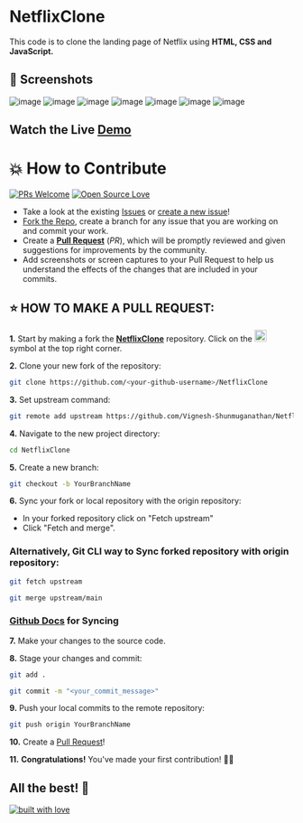 ﻿# NetflixClone
This code is to clone the landing page of Netflix using **HTML, CSS and JavaScript.**
## 📸 Screenshots
![image](https://github.com/user-attachments/assets/3025d1ac-3e56-437c-bede-a7fbd4312c64)
![image](https://github.com/user-attachments/assets/87da10c2-c427-46cd-8727-0729f70bac31)
![image](https://github.com/user-attachments/assets/cb95f1a0-1f8d-4bd6-9d6c-3f1cdef1143a)
![image](https://github.com/user-attachments/assets/e13a06a5-4da2-473b-b5da-59898edb4096)
![image](https://github.com/user-attachments/assets/ae79191e-3217-4d77-ac35-4851c274895c)
![image](https://github.com/user-attachments/assets/91f8a164-dd8e-4633-870e-668165428269)
![image](https://github.com/user-attachments/assets/a9a69a39-9d02-43e4-95dd-9e7553b3c2d1)


## Watch the Live [Demo](https://vignesh-shunmuganathan.github.io/NetflixClone/)


# 💥 How to Contribute

[![PRs Welcome](https://img.shields.io/badge/PRs-welcome-brightgreen.svg?style=flat-square)](https://github.com/Vignesh-Shunmuganathan/NetflixClone/pulls)
[![Open Source Love](https://badges.frapsoft.com/os/v1/open-source.png?v=103)](https://github.com/ellerbrock/open-source-badges/)

- Take a look at the existing [Issues](https://github.com/Vignesh-Shunmuganathan/NetflixClone-With-HTML-CSS-JS/issues) or [create a new issue](https://github.com/Vignesh-Shunmuganathan/NetflixClone/issues/new/choose)!
- [Fork the Repo](https://github.com/Vignesh-Shunmuganathan/NetflixClone/fork), create a branch for any issue that you are working on and commit your work.
- Create a **[Pull Request](https://github.com/Vignesh-Shunmuganathan/NetflixClone/compare)** (_PR_), which will be promptly reviewed and given suggestions for improvements by the community.
- Add screenshots or screen captures to your Pull Request to help us understand the effects of the changes that are included in your commits.

## ⭐ HOW TO MAKE A PULL REQUEST:

**1.** Start by making a fork the [**NetflixClone**](https://github.com/Vignesh-Shunmuganathan/NetflixClone) repository. Click on the <a href="https://github.com/Vignesh-Shunmuganathan/NetflixClone/fork"><img src="https://i.imgur.com/G4z1kEe.png" height="21" width="21"></a> symbol at the top right corner.

**2.** Clone your new fork of the repository:

```bash
git clone https://github.com/<your-github-username>/NetflixClone
```

**3.** Set upstream command:

```bash
git remote add upstream https://github.com/Vignesh-Shunmuganathan/NetflixClone.git
```

**4.** Navigate to the new project directory:

```bash
cd NetflixClone
```

**5.** Create a new branch:

```bash
git checkout -b YourBranchName
```

**6.** Sync your fork or local repository with the origin repository:

- In your forked repository click on "Fetch upstream"
- Click "Fetch and merge".

### Alternatively, Git CLI way to Sync forked repository with origin repository:

```bash
git fetch upstream
```

```bash
git merge upstream/main
```

### [Github Docs](https://docs.github.com/en/github/collaborating-with-pull-requests/addressing-merge-conflicts/resolving-a-merge-conflict-on-github) for Syncing

**7.** Make your changes to the source code.

**8.** Stage your changes and commit:

```bash
git add .
```

```bash
git commit -m "<your_commit_message>"
```

**9.** Push your local commits to the remote repository:

```bash
git push origin YourBranchName
```

**10.** Create a [Pull Request](https://help.github.com/en/github/collaborating-with-issues-and-pull-requests/creating-a-pull-request)!

**11.** **Congratulations!** You've made your first contribution! 🙌🏼



## All the best! 🥇

<p align="center">

[![built with love](https://forthebadge.com/images/badges/built-with-love.svg)](https://github.com/Vignesh-Shunmuganathan/NetflixClone)

</p>

